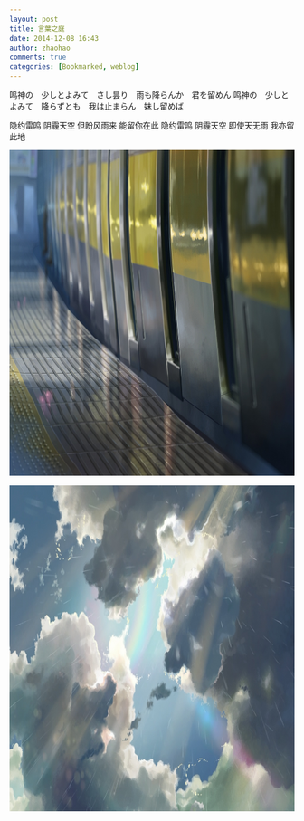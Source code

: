 ```yaml
---
layout: post
title: 言葉之庭
date: 2014-12-08 16:43
author: zhaohao
comments: true
categories: [Bookmarked, weblog]
---
```

鸣神の　少しとよみて　さし昙り　雨も降らんか　君を留めん
鸣神の　少しとよみて　降らずとも　我は止まらん　妹し留めば

隐约雷鸣 阴霾天空 但盼风雨来 能留你在此
隐约雷鸣 阴霾天空 即使天无雨 我亦留此地

<a href="/Media/01.jpg"><img class="alignnone size-large wp-image-850" src="/Media/01.jpg" alt="----01" width="1024" height="576" /></a>

<a href="/Media/02.jpg"><img class="alignnone size-large wp-image-851" src="/Media/02.jpg" alt="----02" width="1024" height="576" /></a>
